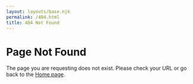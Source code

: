 ```yaml
---
layout: layouts/base.njk
permalink: /404.html
title: 404 Not Found
---
```

<style>main {text-align: center; padding-top: 15%;}</style>

# Page Not Found

The page you are requesting does not exist.
Please check your URL or go back to the [Home page](/).